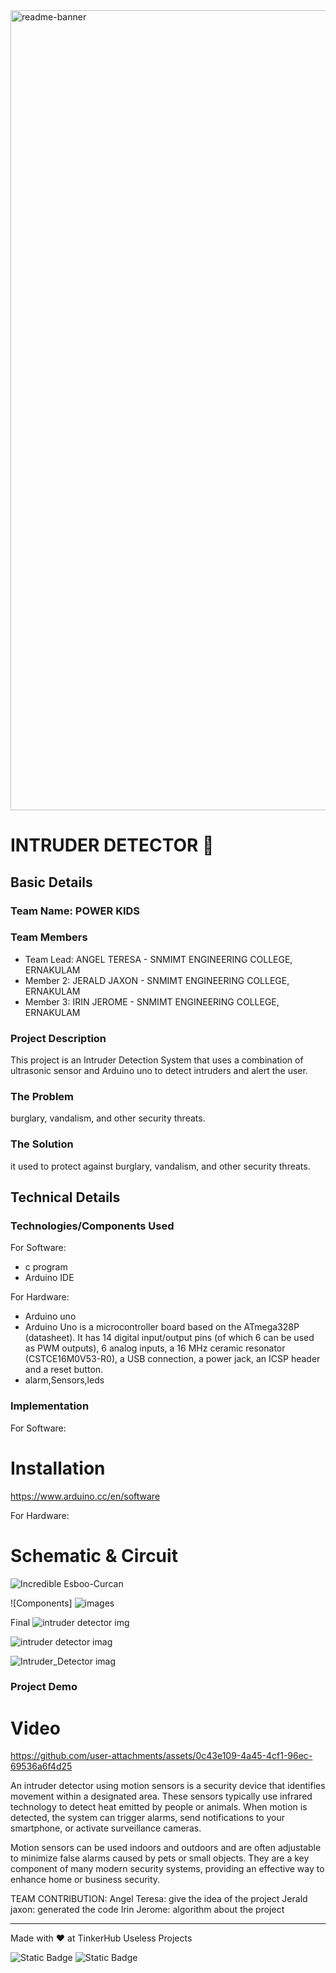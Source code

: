 <img width="1280" alt="readme-banner" src="https://github.com/user-attachments/assets/35332e92-44cb-425b-9dff-27bcf1023c6c">

# INTRUDER DETECTOR 🎯


## Basic Details
### Team Name: POWER KIDS


### Team Members
- Team Lead: ANGEL TERESA - SNMIMT ENGINEERING COLLEGE, ERNAKULAM
- Member 2: JERALD JAXON - SNMIMT ENGINEERING COLLEGE, ERNAKULAM
- Member 3: IRIN JEROME - SNMIMT ENGINEERING COLLEGE, ERNAKULAM

### Project Description
This project is an Intruder Detection System that uses a combination of ultrasonic sensor and Arduino uno to detect intruders and alert the user.

### The Problem 
burglary, vandalism, and other security threats.

### The Solution 
it used to protect against burglary, vandalism, and other security threats.

## Technical Details
### Technologies/Components Used
For Software:
- c program
- Arduino IDE

For Hardware:
- Arduino uno
- Arduino Uno is a microcontroller board based on the ATmega328P (datasheet). It has 14 digital input/output pins (of which 6 can be used as PWM outputs), 6 analog inputs, a 16 MHz ceramic resonator (CSTCE16M0V53-R0), a USB connection, a power jack, an ICSP header and a reset button.
- alarm,Sensors,leds

### Implementation
For Software:
# Installation
https://www.arduino.cc/en/software

For Hardware:

# Schematic & Circuit
![Incredible Esboo-Curcan](https://github.com/user-attachments/assets/08183323-36fe-4c1a-bd77-b6d8f253a8e4)



![Components]
![images](https://github.com/user-attachments/assets/ab470973-7b3e-4b24-940d-cd1b0888c800)

Final
![intruder detector img](https://github.com/user-attachments/assets/296ec4e3-7823-44cb-a533-9ed401d04935)

![intruder detector imag](https://github.com/user-attachments/assets/9ca00715-16d0-408f-bd07-1d95d9376ae8)

![Intruder_Detector imag](https://github.com/user-attachments/assets/a7cec464-7e51-432d-9e87-06640ed61479)

### Project Demo
# Video

https://github.com/user-attachments/assets/0c43e109-4a45-4cf1-96ec-69536a6f4d25



An intruder detector using motion sensors is a security device that identifies movement within a designated area. These sensors typically use infrared technology to detect heat emitted by people or animals. When motion is detected, the system can trigger alarms, send notifications to your smartphone, or activate surveillance cameras.

Motion sensors can be used indoors and outdoors and are often adjustable to minimize false alarms caused by pets or small objects. They are a key component of many modern security systems, providing an effective way to enhance home or business security.  

TEAM CONTRIBUTION:
Angel Teresa: give the idea of the project
Jerald jaxon: generated the code
Irin Jerome: algorithm about the project

---
Made with ❤️ at TinkerHub Useless Projects 

![Static Badge](https://img.shields.io/badge/TinkerHub-24?color=%23000000&link=https%3A%2F%2Fwww.tinkerhub.org%2F)
![Static Badge](https://img.shields.io/badge/UselessProject--24-24?link=https%3A%2F%2Fwww.tinkerhub.org%2Fevents%2FQ2Q1TQKX6Q%2FUseless%2520Projects)
